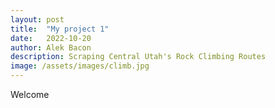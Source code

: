 ```yaml
---
layout: post
title:  "My project 1"
date:   2022-10-20
author: Alek Bacon
description: Scraping Central Utah's Rock Climbing Routes
image: /assets/images/climb.jpg
---
```


Welcome
